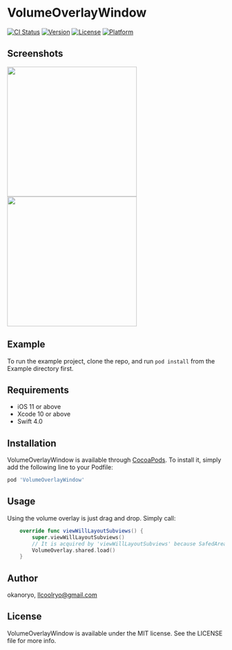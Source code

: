 # VolumeOverlayWindow

[![CI Status](https://img.shields.io/travis/okanoryo/VolumeOverlayWindow.svg?style=flat)](https://travis-ci.org/okanoryo/VolumeOverlayWindow)
[![Version](https://img.shields.io/cocoapods/v/VolumeOverlayWindow.svg?style=flat)](https://cocoapods.org/pods/VolumeOverlayWindow)
[![License](https://img.shields.io/cocoapods/l/VolumeOverlayWindow.svg?style=flat)](https://cocoapods.org/pods/VolumeOverlayWindow)
[![Platform](https://img.shields.io/cocoapods/p/VolumeOverlayWindow.svg?style=flat)](https://cocoapods.org/pods/VolumeOverlayWindow)

## Screenshots
<img src="https://raw.githubusercontent.com/okanoryo/VolumeOverlayWindow/add_screenshots/Example/Image/iPhone5.gif" width=300>
<img src="https://raw.githubusercontent.com/okanoryo/VolumeOverlayWindow/add_screenshots/Example/Image/iPhoneX.gif" width=300>

## Example

To run the example project, clone the repo, and run `pod install` from the Example directory first.

## Requirements
- iOS 11 or above
- Xcode 10 or above
- Swift 4.0

## Installation

VolumeOverlayWindow is available through [CocoaPods](https://cocoapods.org). To install
it, simply add the following line to your Podfile:

```ruby
pod 'VolumeOverlayWindow'
```

## Usage
Using the volume overlay is just drag and drop. Simply call:
```swift
    override func viewWillLayoutSubviews() {
        super.viewWillLayoutSubviews()
        // It is acquired by 'viewWillLayoutSubviews' because SafedAreaInsets can not be acquired by viewdidload
        VolumeOverlay.shared.load()
    }
```

## Author

okanoryo, llcoolryo@gmail.com

## License

VolumeOverlayWindow is available under the MIT license. See the LICENSE file for more info.
